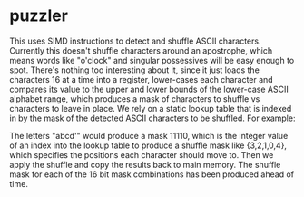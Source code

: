 puzzler
=======

This uses SIMD instructions to detect and shuffle ASCII characters. Currently
this doesn't shuffle characters around an apostrophe, which means words like
"o'clock" and singular possessives will be easy enough to spot. There's nothing
too interesting about it, since it just loads the characters 16 at a time into
a register, lower-cases each character and compares its value to the upper and
lower bounds of the lower-case ASCII alphabet range, which produces a mask of
characters to shuffle vs characters to leave in place. We rely on a static
lookup table that is indexed in by the mask of the detected ASCII characters to
be shuffled. For example:

The letters "abcd'" would produce a mask 11110, which is the integer value of
an index into the lookup table to produce a shuffle mask like {3,2,1,0,4},
which specifies the positions each character should move to. Then we apply the
shuffle and copy the results back to main memory. The shuffle mask for each of
the 16 bit mask combinations has been produced ahead of time.
